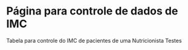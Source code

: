 # Página para controle de dados de IMC
Tabela para controle do IMC de pacientes de uma Nutricionista
Testes
